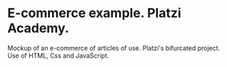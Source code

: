 # E-commerce example. Platzi Academy.

Mockup of an e-commerce of articles of use. Platzi's bifurcated project. Use of HTML, Css and JavaScript.

